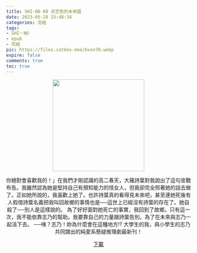 ```yaml
---
title: SHI-NO 08 天空色的未來圖
date: 2023-05-28 15:48:34
categories: 完結
tags:
- SHI－NO
- epub
- 完結
pic: https://files.catbox.moe/bvsn78.webp
expire: false
comments: true
toc: true
---
```


<div style="text-align:center" class="kratos-post-content">

<img width="250px" src="https://files.catbox.moe/bvsn78.webp">

<p>
你絕對會喜歡我的！」在我們才剛認識的高二春天，大薙詩葉對我說出了這句宣戰布告。我雖然認為她是堅持自己有預知能力的怪女人，但我卻完全照著她的話去做了。正如她所說的，我喜歡上她了。也許詩葉真的看得見未來吧，甚至連她死後有人假借詩葉名義把我叫回故鄉的事情也是──這世上已經沒有詩葉的存在了。她自殺了──別人是這樣說的。
為了好好面對她死亡的事實，我回到了故鄉。只有這一次，我不能依靠志乃的幫助。我要靠自己的力量跟詩葉告別。為了在未來與志乃一起活下去。 ──咦？志乃！妳為什麼會在這種地方!? 大學生的我，與小學生的志乃共同譜出的純愛系懸疑推理劇最新刊！
</p>

<p>
<a href="https://epubdatabase.azurewebsites.net/EBOOKS/EPUB/完結/SHINO/SHI-NO 08 天空色的未來圖.epub?download=1">下載</a>
</p>

</div>